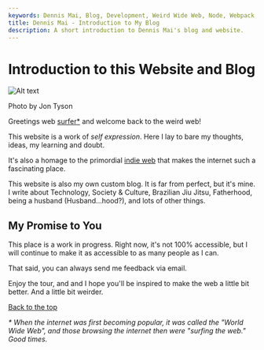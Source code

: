 ```yaml
---
keywords: Dennis Mai, Blog, Development, Weird Wide Web, Node, Webpack, EJS, Vanilla JS, Lean Web, JAMstack
title: Dennis Mai - Introduction to My Blog
description: A short introduction to Dennis Mai's blog and website.
---
```


# Introduction to this Website and Blog

![Alt text](imgs/jon-tyson-co1xvjqNjxU-unsplash.jpg 'Photo by Jon Tyson')

<figcaption>Photo by Jon Tyson</figcaption>

Greetings web [surfer*](#note1) and welcome back to the weird web!

This website is a work of *self expression*. Here I lay to bare my thoughts, ideas, my learning and doubt.

It's also a homage to the primordial [indie web](https://indieweb.org/) that makes the internet such a fascinating place. 

This website is also my own custom blog. It is far from perfect, but it's mine. I write about Technology, Society & Culture, Brazilian Jiu Jitsu, Fatherhood, being a husband (Husband...hood?), and lots of other things.

## My Promise to You

This place is a work in progress. Right now, it's not 100% accessible, but I will continue to make it as accessible to as many people as I can.

That said, you can always send me feedback via email.

Enjoy the tour, and and I hope you'll be inspired to make the web a little bit better. And a little bit weirder.

[Back to the top](#introduction-to-this-website-and-blog)

*<a name=note1 ></a> \* When the internet was first becoming popular, it was called the "World Wide Web", and those browsing the internet then were "surfing the web." Good times.*